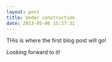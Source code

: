 ```yaml
---
layout: post
title: Under construction
date: 2013-05-06 15:27:31
---
```


THis is where the first blog post will go!

Looking forward to it!